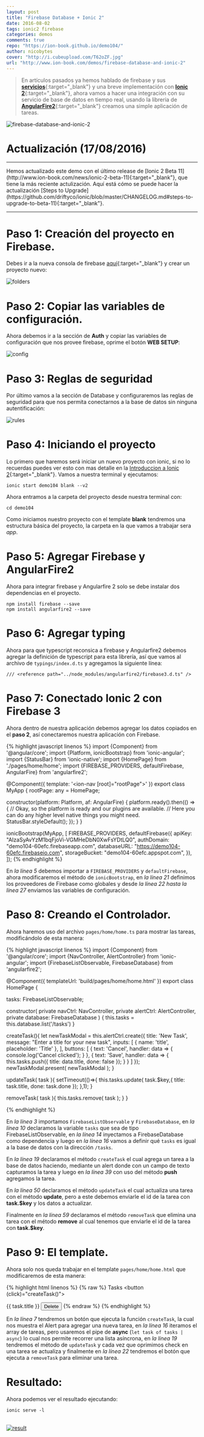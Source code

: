 ```yaml
---
layout: post
title: "Firebase Database + Ionic 2"
date: 2016-08-02
tags: ionic2 firebase
categories: demos
comments: true
repo: "https://ion-book.github.io/demo104/"
author: nicobytes
cover: "http://i.cubeupload.com/T62oZF.jpg"
url: "http://www.ion-book.com/demos/firebase-database-and-ionic-2"
---
```


> En artículos pasados ya hemos hablado de firebase y sus [**servicios**](http://www.ion-book.com/ionic2/firebase-3){:target="_blank"} y una breve implementación con [**Ionic 2**](http://www.ion-book.com/ionic2/ionic-2-firebase-3){:target="_blank"}, ahora vamos a hacer una integración con su servicio de base de datos en tiempo real, usando la libreria de [**AngularFire2**](https://angularfire2.com/api/){:target="_blank"} creamos una simple aplicación de tareas.

<img class="img-responsive" src="http://i.cubeupload.com/T62oZF.jpg" alt="firebase-database-and-ionic-2">

# Actualización (17/08/2016)
<hr/>
Hemos actualizado este demo con el último release de [Ionic 2 Beta 11](http://www.ion-book.com/news/ionic-2-beta-11){:target="_blank"}, que tiene la más reciente actulización. Aquí está cómo se puede hacer la actualización [Steps to Upgrade](https://github.com/driftyco/ionic/blob/master/CHANGELOG.md#steps-to-upgrade-to-beta-11){:target="_blank"}.

<hr/>

# Paso 1: Creación del proyecto en Firebase.

Debes ir a la nueva consola de firebase [aquí](https://console.firebase.google.com){:target="_blank"}  y crear un proyecto nuevo:

<img class="img-responsive" src="http://i.cubeupload.com/9FkUqS.png" alt="folders">

# Paso 2: Copiar las variables de configuración.

Ahora debemos ir a la sección de **Auth** y copiar las variables de configuración que nos provee firebase, oprime el botón **WEB SETUP**:

<img class="img-responsive" src="http://i.cubeupload.com/KpwFRs.png" alt="config">

# Paso 3: Reglas de seguridad

Por último vamos a la sección de Database y configuraremos las reglas de seguridad para que nos permita conectarnos a la base de datos sin ninguna autentificación:

<img class="img-responsive" src="http://i.cubeupload.com/sWK679.png" alt="rules">

# Paso 4: Iniciando el proyecto

Lo primero que haremos será iniciar un nuevo proyecto con ionic, si no lo recuerdas puedes ver esto con mas detalle en la [Introduccion a Ionic 2](http://www.ion-book.com/ionic2/ionic2){:target="_blank"}.
Vamos a nuestra terminal y ejecutamos:

```
ionic start demo104 blank --v2
```

Ahora entramos a la carpeta del proyecto desde nuestra terminal con:

```
cd demo104
```

Como iniciamos nuestro proyecto con el template **blank** tendremos una estructura básica del proyecto, la carpeta en la que vamos a trabajar sera *app*.

# Paso 5: Agregar Firebase y AngularFire2

Ahora para integrar firebase y Angularfire 2 solo se debe instalar dos dependencias en el proyecto.

```
npm install firebase --save
npm install angularfire2 --save
```

# Paso 6: Agregar typing

Ahora para que typescript reconsica a firebase y Angularfire2 debemos agregar la definición de typescript para esta librería, así que vamos al archivo de `typings/index.d.ts` y agregamos la siguiente línea:

```
/// <reference path="../node_modules/angularfire2/firebase3.d.ts" />
```

# Paso 7: Conectado Ionic 2 con Firebase 3

Ahora dentro de nuestra aplicación debemos agregar los datos copiados en el **paso 2**, así conectaremos nuestra aplicación con Firebase.

{% highlight javascript linenos %}
import {Component} from '@angular/core';
import {Platform, ionicBootstrap} from 'ionic-angular';
import {StatusBar} from 'ionic-native';
import {HomePage} from './pages/home/home';
import {FIREBASE_PROVIDERS, defaultFirebase, AngularFire} from 'angularfire2';

@Component({
  template: '<ion-nav [root]="rootPage"></ion-nav>'
})
export class MyApp {
  rootPage: any = HomePage;

  constructor(platform: Platform, af: AngularFire) {
    platform.ready().then(() => {
      // Okay, so the platform is ready and our plugins are available.
      // Here you can do any higher level native things you might need.
      StatusBar.styleDefault();
    });
  }
}

ionicBootstrap(MyApp, [
  FIREBASE_PROVIDERS,
  defaultFirebase({
    apiKey: "AIzaSyAvYzM1bqFjoVi-VGMHeDbN0XwFsYDtLQ0",
    authDomain: "demo104-60efc.firebaseapp.com",
    databaseURL: "https://demo104-60efc.firebaseio.com",
    storageBucket: "demo104-60efc.appspot.com",
  }),
]);
{% endhighlight %}

En *la línea 5* debemos importar a `FIREBASE_PROVIDERS` y `defaultFirebase`, ahora modificaremos el método de `ionicBootstrap`, en *la línea 21* definimos los proveedores de Firebase como globales y desde *la línea 22 hasta la línea 27* enviamos las variables de configuración.

# Paso 8: Creando el Controlador.

Ahora haremos uso del archivo `pages/home/home.ts` para mostrar las tareas, modificándolo de esta manera:

{% highlight javascript linenos %}
import {Component} from '@angular/core';
import {NavController, AlertController} from 'ionic-angular';
import {FirebaseListObservable, FirebaseDatabase} from 'angularfire2';

@Component({
  templateUrl: 'build/pages/home/home.html'
})
export class HomePage {

  tasks: FirebaseListObservable<any>;

  constructor(
    private navCtrl: NavController,
    private alertCtrl: AlertController,
    private database: FirebaseDatabase
  ) {
    this.tasks = this.database.list('/tasks')
  }

  createTask(){
    let newTaskModal = this.alertCtrl.create({
      title: 'New Task',
      message: "Enter a title for your new task",
      inputs: [
        {
          name: 'title',
          placeholder: 'Title'
        },
      ],
      buttons: [
        {
          text: 'Cancel',
          handler: data => {
            console.log('Cancel clicked');
          }
        },
        {
          text: 'Save',
          handler: data => {
            this.tasks.push({
              title: data.title,
              done: false
            });
          }
        }
      ]
    });
    newTaskModal.present( newTaskModal );
  }

  updateTask( task ){
    setTimeout(()=>{
      this.tasks.update( task.$key,{
        title: task.title,
        done: task.done
      });
    },1);
  }

  removeTask( task ){
    this.tasks.remove( task );
  }
}


{% endhighlight %}

En *la línea 3* importamos `FirebaseListObservable` y  `FirebaseDatabase`, en *la línea 10* declaramos la variable `tasks` que sea de tipo FirebaseListObservable, en *la línea 14* inyectamos  a FirebaseDatabase como dependencia y luego en *la línea 16* vamos a definir qué `tasks` es igual a la base de datos con la dirección `/tasks`.

En *la línea 19* declaramos el método `createTask` el cual agrega un tarea a la base de datos haciendo, mediante un alert donde con un campo de texto capturamos la tarea y luego en *la línea 39* con uso del método **push** agregamos la tarea.

En *la línea 50* declaramos el método `updateTask` el cual actualiza una tarea con el método **update**, pero a este debemos enviarle el id de la tarea con **task.$key** y los datos a actualizar.

Finalmente en *la línea 59* declaramos el método `removeTask` que elimina una tarea con el método **remove** al cual tenemos que enviarle el id de la tarea con **task.$key**.

# Paso 9: El template.

Ahora solo nos queda trabajar en el template `pages/home/home.html` que modificaremos de esta manera:

{% highlight html linenos %}
{% raw %}
<ion-header>
  <ion-navbar primary>
    <ion-title>
      Tasks
    </ion-title>
    <ion-buttons start>
      <button (click)="createTask()">
        <ion-icon name="add"></ion-icon>
      </button>
    </ion-buttons>
  </ion-navbar>
</ion-header>

<ion-content>
  <ion-list>
    <ion-item-sliding *ngFor='let task of tasks | async'>
      <ion-item>
        <ion-label>{{ task.title }}</ion-label>
        <ion-checkbox (click)="updateTask( task )" [(ngModel)]="task.done" ngDefaultControl></ion-checkbox>
      </ion-item>
       <ion-item-options>
        <button danger (click)="removeTask( task )">
          Delete
        </button>
       </ion-item-options>
    </ion-item-sliding>
  </ion-list>
</ion-content>
{% endraw %}
{% endhighlight %}

En *la línea 7* tendremos un botón que ejecuta la función `createTask`, la cual nos muestra el Alert para agregar una nueva tarea, en *la línea 16* iteramos el array de tareas, pero usaremos el pipe de **async** (`let task of tasks | async`) lo cual nos permite recorrer una lista asíncrona, en *la línea 19* tendremos el método de `updateTask` y cada vez que oprimimos check en una tarea se actualiza y finalmente en *la línea 22* tendremos el botón que ejecuta a `removeTask` para eliminar una tarea.

# Resultado:

Ahora podemos ver el resultado ejecutando:

```
ionic serve -l
```
<br/>
<a target="_blank" href="{{ page.repo }}">
  <img class="img-responsive" src="http://i.cubeupload.com/xEo4BC.png" alt="result">
</a>

